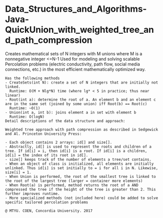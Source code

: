 # Data_Structures_and_Algorithms-Java-QuickUnion_with_weighted_tree_and_path_compression

Creates mathematical sets of N integers with M unions where M is a nonnegative integer <=N-1
	Used for modeling and solving scalable Percolation problems (electric conductivity, path flow, social media connections, etc.) in the most efficient mathematically optimized way.
	
	Has the following methods  
	- CreateSets(int N): create a set of N integers that are initially not linked. 
	  Runtime: O(M + Nlg*N) time (where lg* < 5 in practice; thus near linear)
	- Root(int a): determine the root of a. An element b and an element c are in the same set (joined by some union) iff Root(b) == Root(c)
	  Runtime: ~O(1)
	- Union(int a, int b): joins element a in set with element b
	  Runtime: O(logN) 
	Detail descriptions of the data structure and approach: 
	
	Weighted tree approach with path compression as described in Sedgewick and Al. Princeton University Press: 
	
	- Each object contains 2 arrays: id[] and size[]. 
	- Abstractly, id[] is used to represent the roots and children of a tree. If id[i] = i, then id[i] is a root. If id[i] is a children, id[i] = the index of its root in id[].
	- size[] keeps track of the number of elements a tree/set contains. 
	- When an object of class is initialized, all elements are initially unlinked. Thus id[i] is set initially to = i for all i in N. Likewise, size[i] = 1.
	- When Union is performed, the root of the smallest tree is linked to the root of the largest tree (larger = container more elements)
	- When Root(a) is performed, method returns the root of a AND compressed the tree if the height of the tree is greater than 2. This further improves runtime. 
	- More specialized methods (not included here) could be added to solve specific tailored percolation problems
	
	@ MTYU. COEN, Concordia University. 2017
